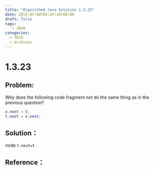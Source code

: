 ```yaml
---
title: "Algorithm4 Java Solution 1.3.23"
date: 2019-07-04T05:47:10+08:00
draft: false
tags:
   - JAVA
categories:
  - TECH
  - archives
---
```



# 1.3.23

## Problem:

Why does the following code fragment not do the same thing as in the previous question?

```java
x.next = t;
t.next = x.next;
```

## Solution：

node `t.next=t` .

## Reference：


